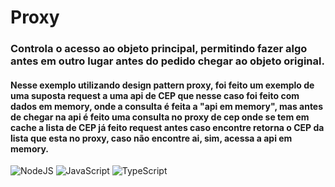 
# Proxy

### Controla o acesso ao objeto principal, permitindo fazer algo antes em outro lugar antes do pedido chegar ao objeto original.

#### Nesse exemplo utilizando design pattern proxy, foi feito um exemplo de uma suposta request a uma api de CEP que nesse caso foi feito com dados em memory, onde a consulta é feita a "api em memory", mas antes de chegar na api é feito uma consulta no proxy de cep onde se tem em cache a lista de CEP já feito request antes caso encontre retorna o CEP da lista que esta no proxy, caso não encontre ai, sim, acessa a api em memory.

![NodeJS](https://img.shields.io/badge/node.js-6DA55F?style=for-the-badge&logo=node.js&logoColor=white)
![JavaScript](https://img.shields.io/badge/JavaScript-F7DF1E?style=for-the-badge&logo=javascript&logoColor=black)
![TypeScript](https://img.shields.io/badge/TypeScript-007ACC?style=for-the-badge&logo=typescript&logoColor=white)